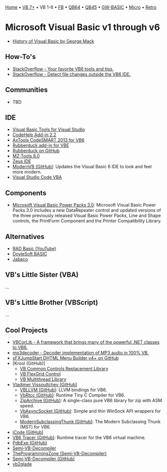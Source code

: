 [Home](https://gotbasic.com) • [VB 7+](vb.md) • VB 1-6 • [FB](freebasic.md) • [QB64](qb64.md) • [QB45](qb.md) • [GW-BASIC](gw-basic.md) • [Micro](micro.md) • [Retro](retro.md)

# Microsoft Visual Basic v1 through v6

- [History of Visual Basic by George Mack](http://www.ojodepez-fanzine.net/network/qbdl/history_of_visual_basic.html)

## How-To's

- [StackOverflow - Your favorite VB6 tools and tips.](https://stackoverflow.com/questions/664370/your-favorite-visual-basic-6-0-tools-and-tips)
- [StackOverflow - Detect file changes outside the VB6 IDE.](https://stackoverflow.com/questions/24766228/detect-file-changes-outside-the-visual-basic-6-ide/24792427#24792427)

## Communities

- TBD

## IDE

- [Visual Basic Tools for Visual Studio](https://marketplace.visualstudio.com/items?itemName=MatthiasFriedrich.VisualBasicToolsforVisualStudio)
- [CodeHelp Add-in 2.2](http://www.planetsourcecode.com/vb/scripts/ShowCode.asp?txtCodeId=62468&lngWId=1)
- [AxTools CodeSMART 2013 for VB6](http://www.axtools.com/products-codesmart-vb6.php)
- [Rubberduck add-in for VBE](https://rubberduckvba.wordpress.com/)
- [Rubberduck on GitHub](https://github.com/rubberduck-vba/Rubberduck)
- [MZ-Tools 8.0](https://www.mztools.com/)
- [Zeus IDE](https://www.zeusedit.com/index.html)
- [ModernVB (GitHub)](https://github.com/VykosX/ModernVB): Updates the Visual Basic 6 IDE to look and feel more modern.
- [Visual Studio Code VBA](https://marketplace.visualstudio.com/items?itemName=aferri.avb)

## Components

- [Microsoft Visual Basic Power Packs 3.0](https://www.microsoft.com/en-us/download/details.aspx?id=25169&fbclid=IwAR1K6dTsikklTXyauJlQuZJExnSjdohJvXW0QzIrh6kkLxelTbof_LhQGog): Microsoft Visual Basic Power Packs 3.0 includes a new DataRepeater control and updated versions of the three previously released Visual Basic Power Packs, Line and Shape controls, the PrintForm Component and the Printer Compatibility Library.

## Alternatives

- [RAD Basic (YouTube)](https://www.youtube.com/watch?v=oZNiXDBRl1I&feature=youtu.be)
- [DoyleSoft BASIC](http://doylesoft.com/BASIC/?i=1)
- [Jabaco](http://www.jabaco.org/)

## VB's Little Sister (VBA)

...

## VB's Little Brother (VBScript)

...

## Cool Projects

- [VBCorLib - A framework that brings many of the powerful .NET classes to VB6.](https://github.com/kellyethridge/VBCorLib)
- [mp3decoder - Decoder implementation of MP3 audio in 100% VB.](https://github.com/neveraway/mp3decoder)
- [xFXJumpStart DHTML Menu Builder v4+ on GitHub](https://github.com/morphx666/dmb)
- [Krool (GitHub)]
  - [VB Common Controls Replacement Library](https://github.com/Kr00l/VBCCR)
  - [VB FlexGrid Control](https://github.com/Kr00l/VBFLXGRD)
  - [VB Multithread Library](https://github.com/Kr00l/VBMThread)
- [Vladimer Vissoultchev (GitHub)](https://github.com/wqweto?tab=repositories)
  - [VBLLVM (GitHub)](https://github.com/wqweto/VBLLVM): LLVM bindings for VB6.
  - [VbRtcc (GitHub)](https://github.com/wqweto/VbRtcc): Runtime Tiny C Compiler for VB6.
  - [ZipArchive (GitHub)](https://github.com/wqweto/ZipArchive): A single-class pure VB6 library for zip with ASM speed.
  - [VbAsyncSocket (GitHub)](https://github.com/wqweto/VbAsyncSocket): Simple and thin WinSock API wrappers for VB6.
  - [ModernSubclassingThunk (GitHub)](https://github.com/wqweto/ModernSubclassingThunk): The Modern Subclassing Thunk (MST) for VB6.
- [iCode (GitHub)](https://github.com/liuzikai/iCode)
- [VB6 Tracer (GitHub)](https://github.com/jbremer/vb6tracer): Runtime tracer for the VB6 virtual machine.
- [PdbExp (GitHub)](https://github.com/smartdj/pdbexp)
- [Semi-VB-Decompiler](http://www.semivbdecompiler.com/)
- [TheProgrammingZone (Semi-VB-Decompiler)](https://www.theprogrammingzone.com/)
- [Semi-VB-Decompiler (GitHub)](https://github.com/VBGAMER45/Semi-VB-Decompiler)
- [vb2glade](https://sourceforge.net/p/vb2glade/code/HEAD/tree/)

